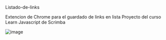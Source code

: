 Listado-de-links

Extencion de Chrome para el guardado de links en lista
Proyecto del curso Learn Javascript de Scrimba

![image](https://user-images.githubusercontent.com/63132435/122695718-a341a080-d217-11eb-8290-c35b2ae39f5a.png)
